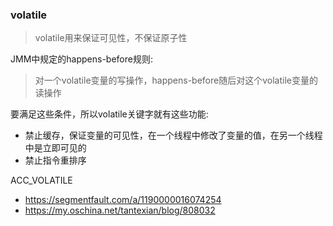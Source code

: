 ### volatile

> volatile用来保证可见性，不保证原子性

JMM中规定的happens-before规则:

> 对一个volatile变量的写操作，happens-before随后对这个volatile变量的读操作

要满足这些条件，所以volatile关键字就有这些功能:

* 禁止缓存，保证变量的可见性，在一个线程中修改了变量的值，在另一个线程中是立即可见的
* 禁止指令重排序

ACC_VOLATILE

* https://segmentfault.com/a/1190000016074254
* https://my.oschina.net/tantexian/blog/808032
